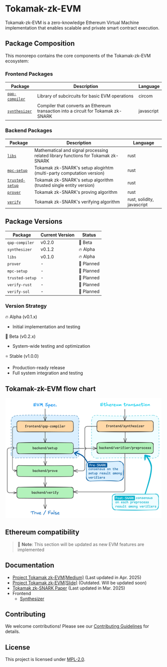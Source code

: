 # Tokamak-zk-EVM

Tokamak-zk-EVM is a zero-knowledge Ethereum Virtual Machine implementation that enables scalable and private smart contract execution.

## Package Composition

This monorepo contains the core components of the Tokamak-zk-EVM ecosystem:

### Frontend Packages
| Package | Description | Language |
|---------|-------------|----------|
| [`qap-compiler`](./packages/frontend/qap-compiler) | Library of subcircuits for basic EVM operations | circom |
| [`synthesizer`](./packages/frontend/synthesizer) | Compiler that converts an Ethereum transaction into a circuit for Tokamak zk-SNARK | javascript |
### Backend Packages
| Package | Description | Language |
|---------|-------------|----------|
| [`libs`](./packages/backend/libs) | Mathematical and signal processing related library functions for Tokamak zk-SNARK | rust |
| [`mpc-setup`](./packages/backend/setup/mpc-setup) | Tokamak zk-SNARK's setup alogirhtm (multi-party computation version) | rust |
| [`trusted-setup`](./packages/backend/setup/trusted-setup) | Tokamak zk-SNARK's setup algorithm (trusted single entity version) | rust |
| [`prover`](./packages/backend/prove) | Tokamak zk-SNARK's proving algorithm | rust |
| [`verify`](./packages/backend/verify) | Tokamak zk-SNARK's verifying algorithm | rust, solidity, javascript |

## Package Versions
| Package | Current Version | Status |
|---------|----------------|---------|
| `qap-compiler` | v0.2.0 | 🧪 Beta |
| `synthesizer` | v0.1.2 | 🔥 Alpha |
| `libs` | v0.1.0 | 🔥 Alpha |
| `prover` | - | 🚧 Planned |
| `mpc-setup` | - | 🚧 Planned |
| `trusted-setup` | - | 🚧 Planned |
| `verify-rust` | - | 🚧 Planned |
| `verify-sol` | - | 🚧 Planned |


### Version Strategy
🔥 Alpha (v0.1.x)
- Initial implementation and testing

🧪 Beta (v0.2.x)
- System-wide testing and optimization

⭐️ Stable (v1.0.0)
- Production-ready release
- Full system integration and testing

## Tokamak-zk-EVM flow chart
![Tokamak-zk-EVM Flow Chart](.github/assets/flowchart.png)

## Ethereum compatibility
> 📝 **Note**: This section will be updated as new EVM features are implemented

## Documentation
- [Project Tokamak zk-EVM(Medium)](https://medium.com/tokamak-network/project-tokamak-zk-evm-67483656fd21) (Last updated in Apr. 2025)
- [Project Tokamak zk-EVM(Slide)](https://drive.google.com/file/d/1RAmyGDVteAzuBxJ05XEGIjfHC0MY-2_5/view) (Outdated. Will be updated soon)
- [Tokamak zk-SNARK Paper](https://eprint.iacr.org/2024/507) (Last updated in Mar. 2025)
- Frontend
    - [Synthesizer](https://tokamak.notion.site/Synthesizer-documentation-164d96a400a3808db0f0f636e20fca24)
<!-- - [API Reference](./docs/api) -->

## Contributing
We welcome contributions! Please see our [Contributing Guidelines](./CONTRIBUTING.md) for details.

## License
This project is licensed under [MPL-2.0](./LICENSE).
